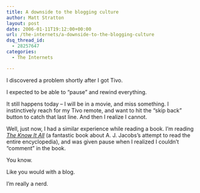 ```yaml
---
title: A downside to the blogging culture
author: Matt Stratton
layout: post
date: 2006-01-11T19:12:00+00:00
url: /the-internets/a-downside-to-the-blogging-culture
dsq_thread_id:
  - 28257647
categories:
  - The Internets

---
```

I discovered a problem shortly after I got Tivo.

I expected to be able to &#8220;pause&#8221; and rewind everything.

It still happens today &#8211; I will be in a movie, and miss something. I instinctively reach for my Tivo remote, and want to hit the &#8220;skip back&#8221; button to catch that last line. And then I realize I cannot.

Well, just now, I had a similar experience while reading a book. I&#8217;m reading _[The Know It All][1]_ (a fantastic book about A. J. Jacobs&#8217;s attempt to read the entire encyclopedia), and was given pause when I realized I couldn&#8217;t &#8220;comment&#8221; in the book.

You know.

Like you would with a blog.

I&#8217;m really a nerd.

 [1]: http://www.amazon.com/gp/product/0743250621